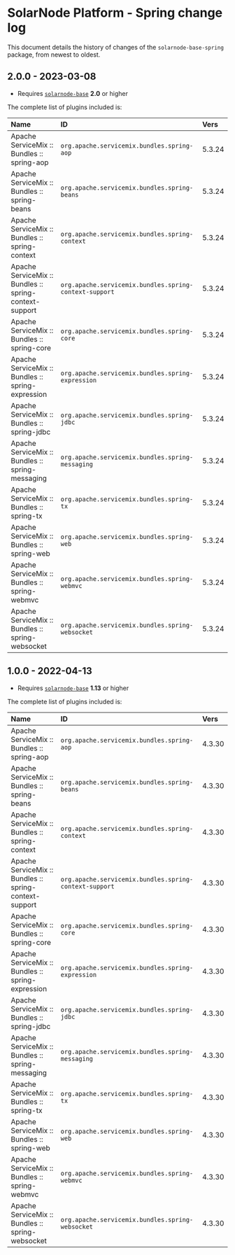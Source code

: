 # SolarNode Platform - Spring change log

This document details the history of changes of the `solarnode-base-spring` package, from newest to
oldest.

## 2.0.0 - 2023-03-08

 * Requires [`solarnode-base`](../../solarnode-base/debian) **2.0** or higher

The complete list of plugins included is:

| Name                                                   | ID                                                     | Vers   |
|:-------------------------------------------------------|:-------------------------------------------------------|:-------|
| Apache ServiceMix :: Bundles :: spring-aop             | `org.apache.servicemix.bundles.spring-aop`             | 5.3.24 |
| Apache ServiceMix :: Bundles :: spring-beans           | `org.apache.servicemix.bundles.spring-beans`           | 5.3.24 |
| Apache ServiceMix :: Bundles :: spring-context         | `org.apache.servicemix.bundles.spring-context`         | 5.3.24 |
| Apache ServiceMix :: Bundles :: spring-context-support | `org.apache.servicemix.bundles.spring-context-support` | 5.3.24 |
| Apache ServiceMix :: Bundles :: spring-core            | `org.apache.servicemix.bundles.spring-core`            | 5.3.24 |
| Apache ServiceMix :: Bundles :: spring-expression      | `org.apache.servicemix.bundles.spring-expression`      | 5.3.24 |
| Apache ServiceMix :: Bundles :: spring-jdbc            | `org.apache.servicemix.bundles.spring-jdbc`            | 5.3.24 |
| Apache ServiceMix :: Bundles :: spring-messaging       | `org.apache.servicemix.bundles.spring-messaging`       | 5.3.24 |
| Apache ServiceMix :: Bundles :: spring-tx              | `org.apache.servicemix.bundles.spring-tx`              | 5.3.24 |
| Apache ServiceMix :: Bundles :: spring-web             | `org.apache.servicemix.bundles.spring-web`             | 5.3.24 |
| Apache ServiceMix :: Bundles :: spring-webmvc          | `org.apache.servicemix.bundles.spring-webmvc`          | 5.3.24 |
| Apache ServiceMix :: Bundles :: spring-websocket       | `org.apache.servicemix.bundles.spring-websocket`       | 5.3.24 |

## 1.0.0 - 2022-04-13

 * Requires [`solarnode-base`](../../solarnode-base/debian) **1.13** or higher

The complete list of plugins included is:

| Name                                                   | ID                                                     | Vers   |
|:-------------------------------------------------------|:-------------------------------------------------------|:-------|
| Apache ServiceMix :: Bundles :: spring-aop             | `org.apache.servicemix.bundles.spring-aop`             | 4.3.30 |
| Apache ServiceMix :: Bundles :: spring-beans           | `org.apache.servicemix.bundles.spring-beans`           | 4.3.30 |
| Apache ServiceMix :: Bundles :: spring-context         | `org.apache.servicemix.bundles.spring-context`         | 4.3.30 |
| Apache ServiceMix :: Bundles :: spring-context-support | `org.apache.servicemix.bundles.spring-context-support` | 4.3.30 |
| Apache ServiceMix :: Bundles :: spring-core            | `org.apache.servicemix.bundles.spring-core`            | 4.3.30 |
| Apache ServiceMix :: Bundles :: spring-expression      | `org.apache.servicemix.bundles.spring-expression`      | 4.3.30 |
| Apache ServiceMix :: Bundles :: spring-jdbc            | `org.apache.servicemix.bundles.spring-jdbc`            | 4.3.30 |
| Apache ServiceMix :: Bundles :: spring-messaging       | `org.apache.servicemix.bundles.spring-messaging`       | 4.3.30 |
| Apache ServiceMix :: Bundles :: spring-tx              | `org.apache.servicemix.bundles.spring-tx`              | 4.3.30 |
| Apache ServiceMix :: Bundles :: spring-web             | `org.apache.servicemix.bundles.spring-web`             | 4.3.30 |
| Apache ServiceMix :: Bundles :: spring-webmvc          | `org.apache.servicemix.bundles.spring-webmvc`          | 4.3.30 |
| Apache ServiceMix :: Bundles :: spring-websocket       | `org.apache.servicemix.bundles.spring-websocket`       | 4.3.30 |

